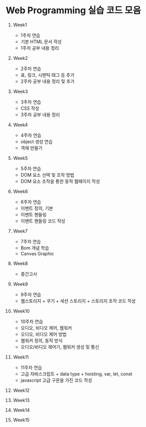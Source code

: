 # Web Programming 실습 코드 모음
1. Week1
    + 1주차 연습 
    + 기본 HTML 문서 작성
    + 1주차 공부 내용 정리
2. Week2
      + 2주차 연습
      + 표, 링크, 시맨틱 태그 등 추가
      + 2주차 공부 내용 정리 및 추가
3. Week3
      + 3주차 연습
      + CSS 작성
      + 3주차 공부 내용 정리
4. Week4
      + 4주차 연습
      + object 생성 연습
      + 객체 만들기
5. Week5
      + 5주차 연습
      + DOM 요소 선택 및 조작 방법
      + DOM 요소 조작을 통한 동적 웹페이지 작성
6. Week6 
      + 6주차 연습
      + 이벤트 정의, 기본
      + 이벤트 핸들링
      + 이벤트 핸들링 코드 작성
7. Week7
      + 7주차 연습
      + Bom 개념 학습
      + Canvas Graphic
8. Week8
      + 중간고사
9. Week9
      + 9주차 연습
      + 웹스토리지
            + 쿠기
            + 세션 스토리지
            + 스토리지 조작 코드 작성
10. Week10
      + 10주차 연습
      + 오디오, 비디오 제어, 웹워커
      + 오디오, 비디오 제어 방법
      + 웹워커 정의, 동작 방식
      + 오디오/비디오 제어기, 웹워커 생성 및 통신
11. Week11
      + 11주차 연습
      + 고급 자바스크립트
            + data type
            + hoisting, var, let, const
      + javascript 고급 구문을 가진 코드 작성
12. Week12

13. Week13

14. Week14

15. Week15
